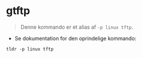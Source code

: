 # gtftp

> Denne kommando er et alias af `-p linux tftp`.

- Se dokumentation for den oprindelige kommando:

`tldr -p linux tftp`
